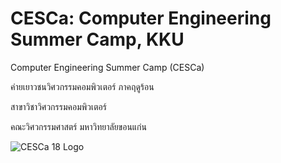 # CESCa: Computer Engineering Summer Camp, KKU

Computer Engineering Summer Camp (CESCa)

ค่ายเยาวชนวิศวกรรมคอมพิวเตอร์ ภาคฤดูร้อน

สาขาวิชาวิศวกรรมคอมพิวเตอร์

คณะวิศวกรรมศาสตร์  มหาวิทยาลัยขอนแก่น

![CESCa 18 Logo](https://cesca.web.app/cesca18/files/logo_CESCa_18.png)
